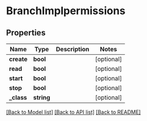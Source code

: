 # BranchImplpermissions

## Properties
Name | Type | Description | Notes
------------ | ------------- | ------------- | -------------
**create** | **bool** |  | [optional] 
**read** | **bool** |  | [optional] 
**start** | **bool** |  | [optional] 
**stop** | **bool** |  | [optional] 
**_class** | **string** |  | [optional] 

[[Back to Model list]](../README.md#documentation-for-models) [[Back to API list]](../README.md#documentation-for-api-endpoints) [[Back to README]](../README.md)


